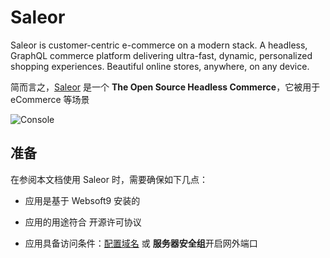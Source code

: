 # Saleor

Saleor is customer-centric e-commerce on a modern stack. A headless, GraphQL commerce platform delivering ultra-fast, dynamic, personalized shopping experiences. Beautiful online stores, anywhere, on any device.

简而言之，[Saleor](https://saleor.io/) 是一个 **The Open Source Headless Commerce**，它被用于 eCommerce  等场景


![Console](https://libs.websoft9.com/Websoft9/DocsPicture/zh/saleor/saleor-gui-websoft9.png)


## 准备

在参阅本文档使用 Saleor 时，需要确保如下几点：

- 应用是基于 Websoft9 安装的

- 应用的用途符合 [](https://opensource.org/licenses/BSD-3-Clause) 开源许可协议

- 应用具备访问条件：[配置域名](./guide/appsetdomain) 或 **服务器安全组**开启网外端口
